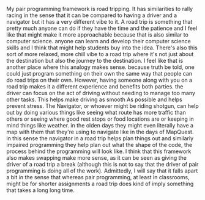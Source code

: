 My pair programming framework is road tripping. It has similarities to rally racing in the sense that it can be compared to having a driver and a navigator but it has a very different vibe to it. A  road trip is something that pretty much anyone can do if they have the time and the patience and I feel like that might make it more approachable because that is also similar to computer science.  anyone can learn and develop their  computer science skills and I think that might help students buy into the idea. There's also this sort of more relaxed, more chill vibe to a road trip where it's not just about the destination but also the journey to the destination. I feel like that is another  place where this analogy makes sense. because truth be told, one could just program something on their own the same way that people can do road trips on their own. However, having someone along with you on a road trip makes it a different experience and benefits both parties. the driver can focus on the act of driving without needing to manage too many other tasks. This helps make driving as smooth As possible and helps prevent stress. The Navigator, or whoever might be riding shotgun,  can help out by doing various things like seeing what route has more traffic than others or seeing where good rest stops or food locations are or keeping in mind things like weather. in the olden days they might even literally have a map with them that they're using to navigate like in the days of MapQuest. in this sense the navigator in a road trip helps plan things out and similarly impaired programming they help plan out what the shape of the code, the process behind the programming will look like.  I think that this framework also makes swapping make more sense, as it can be seen as giving the driver of a road trip a break (although this is not to say that the driver of pair programming is doing all of the work). Admittedly,  I will say that it falls apart a bit in the sense that whereas pair programming,  at least in classrooms,  might be for shorter assignments a road trip does kind of imply something that takes a long long time.
